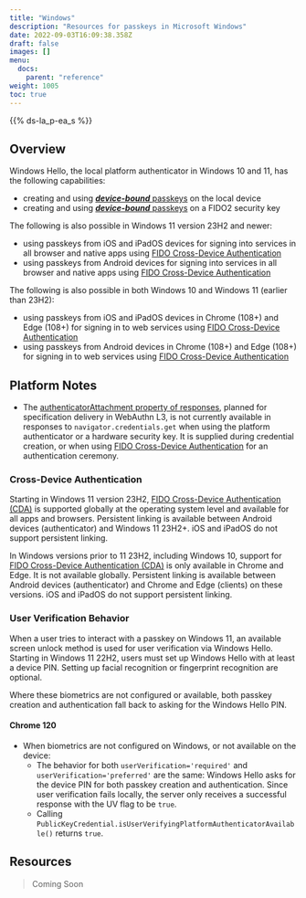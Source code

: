 ```yaml
---
title: "Windows"
description: "Resources for passkeys in Microsoft Windows"
date: 2022-09-03T16:09:38.358Z
draft: false
images: []
menu:
  docs:
    parent: "reference"
weight: 1005
toc: true
---
```


{{% ds-la_p-ea_s %}}

## Overview

Windows Hello, the local platform authenticator in Windows 10 and 11, has the following capabilities:

- creating and using [***device-bound*** passkeys](../terms#device-bound-passkey) on the local device
- creating and using [***device-bound*** passkeys](../terms#device-bound-passkey) on a FIDO2 security key

The following is also possible in Windows 11 version 23H2 and newer:

- using passkeys from iOS and iPadOS devices for signing into services in all browser and native apps using [FIDO Cross-Device Authentication](../terms#cross-device-authentication-cda)
- using passkeys from Android devices for signing into services in all browser and native apps using [FIDO Cross-Device Authentication](../terms#cross-device-authentication-cda)

The following is also possible in both Windows 10 and Windows 11 (earlier than 23H2):

- using passkeys from iOS and iPadOS devices in Chrome (108+) and Edge (108+) for signing in to web services using [FIDO Cross-Device Authentication](../terms#cross-device-authentication-cda)
- using passkeys from Android devices in Chrome (108+) and Edge (108+) for signing in to web services using [FIDO Cross-Device Authentication](../terms#cross-device-authentication-cda)

## Platform Notes

- The [authenticatorAttachment property of responses](https://w3c.github.io/webauthn/#dom-publickeycredential-authenticatorattachment), planned for specification delivery in WebAuthn L3, is not currently available in responses to `navigator.credentials.get` when using the platform authenticator or a hardware security key. It is supplied during credential creation, or when using [FIDO Cross-Device Authentication](/docs/reference/terms/#cross-device-authentication-cda) for an authentication ceremony.

### Cross-Device Authentication

Starting in Windows 11 version 23H2, [FIDO Cross-Device Authentication (CDA)](../terms#cross-device-authentication-cda) is supported globally at the operating system level and available for all apps and browsers. Persistent linking is available between Android devices (authenticator) and Windows 11 23H2+. iOS and iPadOS do not support persistent linking.

In Windows versions prior to 11 23H2, including Windows 10, support for [FIDO Cross-Device Authentication (CDA)](../terms#cross-device-authentication-cda) is only available in Chrome and Edge. It is not available globally. Persistent linking is available between Android devices (authenticator) and Chrome and Edge (clients) on these versions. iOS and iPadOS do not support persistent linking.

### User Verification Behavior

When a user tries to interact with a passkey on Windows 11, an available screen unlock method is used for user verification via Windows Hello. Starting in Windows 11 22H2, users must set up Windows Hello with at least a device PIN. Setting up facial recognition or fingerprint recognition are optional.

Where these biometrics are not configured or available, both passkey creation and authentication fall back to asking for the Windows Hello PIN.

#### Chrome 120

- When biometrics are not configured on Windows, or not available on the device:
  - The behavior for both `userVerification='required'` and `userVerification='preferred'` are the same: Windows Hello asks for the device PIN for both passkey creation and authentication. Since user verification fails locally, the server only receives a successful response with the UV flag to be `true`.
  - Calling `PublicKeyCredential.isUserVerifyingPlatformAuthenticatorAvailable()` returns `true`.

## Resources

> Coming Soon
